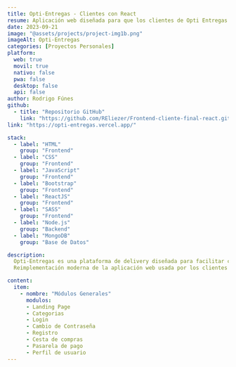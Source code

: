 ```yaml
---
title: Opti-Entregas - Clientes con React
resume: Aplicación web diseñada para que los clientes de Opti Entregas puedan hacer sus pedidos.
date: 2023-09-21
image: "@assets/projects/project-img1b.png"
imageAlt: Opti-Entregas
categories: [Proyectos Personales]
platform:
  web: true
  movil: true
  nativo: false
  pwa: false
  desktop: false
  api: false
author: Rodrigo Fúnes
github:
  - title: "Repositorio GitHub"
    link: "https://github.com/REliezer/Frontend-cliente-final-react.git"
link: "https://opti-entregas.vercel.app/"

stack:
  - label: "HTML"
    group: "Frontend"
  - label: "CSS"
    group: "Frontend"
  - label: "JavaScript"
    group: "Frontend"
  - label: "Bootstrap"
    group: "Frontend"
  - label: "ReactJS"
    group: "Frontend"
  - label: "SASS"
    group: "Frontend"
  - label: "Node.js"
    group: "Backend"
  - label: "MongoDB"
    group: "Base de Datos"

description:
  Opti-Entregas es una plataforma de delivery diseñada para facilitar compras en múltiples categorías, como Café & Panadería, Farmacias, Mascotas, Restaurantes y Tecnología. Los usuarios registrados pueden explorar negocios, seleccionar productos y definir cantidades con total facilidad. La experiencia de compra se completa con opciones flexibles de pago y selección de dirección de envío, garantizando un servicio cómodo y eficiente.
  Reimplementación moderna de la aplicación web usada por los clientes para hacer sus pedidos. Esta versión se desarrolló como práctica de React, enfocándose en la arquitectura basada en componentes, manejo eficiente del estado, y mejoras significativas en la experiencia de usuario. Además, se optimizó el diseño responsive para garantizar una visualización fluida en distintos dispositivos.

content:
  item:
    - nombre: "Módulos Generales"
      modulos:
      - Landing Page
      - Categorias
      - Login
      - Cambio de Contraseña
      - Registro
      - Cesta de compras
      - Pasarela de pago
      - Perfil de usuario
---
```


